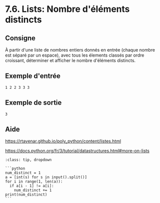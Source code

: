 # 7.6. Lists: Nombre d'éléments distincts

## Consigne

À partir d'une liste de nombres entiers donnés en entrée (chaque nombre est séparé par un espace), avec tous les élements classés par ordre croissant, déterminer et afficher le nombre d'éléments distincts.

## Exemple d'entrée

```
1 2 2 3 3 3
```

## Exemple de sortie

```
3
```

## Aide

https://rtavenar.github.io/poly_python/content/listes.html

https://docs.python.org/fr/3/tutorial/datastructures.html#more-on-lists

<div id="pad"></div>
            <script>Pythonpad('pad', {'id': '7.6.', 'title': 'Testez votre solution ici', 'src': '# Read a list of integers:\n# a = [int(s) for s in input().split()]\n# Print a value:\n# print(a)\n'})</script>


````{admonition} Cliquez ici pour voir la solution
:class: tip, dropdown

```python
num_distinct = 1
a = [int(s) for s in input().split()]
for i in range(1, len(a)):
  if a[i - 1] != a[i]:
    num_distinct += 1
print(num_distinct)
```
````
